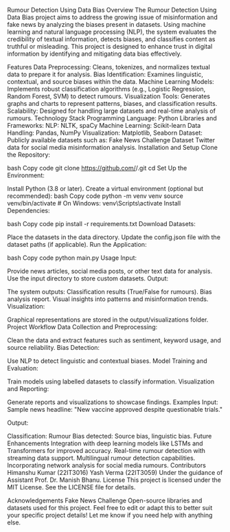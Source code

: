 Rumour Detection Using Data Bias
Overview
The Rumour Detection Using Data Bias project aims to address the growing issue of misinformation and fake news by analyzing the biases present in datasets. Using machine learning and natural language processing (NLP), the system evaluates the credibility of textual information, detects biases, and classifies content as truthful or misleading. This project is designed to enhance trust in digital information by identifying and mitigating data bias effectively.

Features
Data Preprocessing: Cleans, tokenizes, and normalizes textual data to prepare it for analysis.
Bias Identification: Examines linguistic, contextual, and source biases within the data.
Machine Learning Models: Implements robust classification algorithms (e.g., Logistic Regression, Random Forest, SVM) to detect rumours.
Visualization Tools: Generates graphs and charts to represent patterns, biases, and classification results.
Scalability: Designed for handling large datasets and real-time analysis of rumours.
Technology Stack
Programming Language: Python
Libraries and Frameworks:
NLP: NLTK, spaCy
Machine Learning: Scikit-learn
Data Handling: Pandas, NumPy
Visualization: Matplotlib, Seaborn
Dataset: Publicly available datasets such as:
Fake News Challenge Dataset
Twitter data for social media misinformation analysis.
Installation and Setup
Clone the Repository:

bash
Copy code
git clone https://github.com/<your-username>/<repository-name>.git
cd <repository-name>
Set Up the Environment:

Install Python (3.8 or later).
Create a virtual environment (optional but recommended):
bash
Copy code
python -m venv venv
source venv/bin/activate  # On Windows: venv\Scripts\activate
Install Dependencies:

bash
Copy code
pip install -r requirements.txt
Download Datasets:

Place the datasets in the data directory.
Update the config.json file with the dataset paths (if applicable).
Run the Application:

bash
Copy code
python main.py
Usage
Input:

Provide news articles, social media posts, or other text data for analysis.
Use the input directory to store custom datasets.
Output:

The system outputs:
Classification results (True/False for rumours).
Bias analysis report.
Visual insights into patterns and misinformation trends.
Visualization:

Graphical representations are stored in the output/visualizations folder.
Project Workflow
Data Collection and Preprocessing:

Clean the data and extract features such as sentiment, keyword usage, and source reliability.
Bias Detection:

Use NLP to detect linguistic and contextual biases.
Model Training and Evaluation:

Train models using labelled datasets to classify information.
Visualization and Reporting:

Generate reports and visualizations to showcase findings.
Examples
Input:
Sample news headline: "New vaccine approved despite questionable trials."

Output:

Classification: Rumour
Bias detected: Source bias, linguistic bias.
Future Enhancements
Integration with deep learning models like LSTMs and Transformers for improved accuracy.
Real-time rumour detection with streaming data support.
Multilingual rumour detection capabilities.
Incorporating network analysis for social media rumours.
Contributors
Himanshu Kumar (22IT3016)
Yash Verma (22IT3059)
Under the guidance of Assistant Prof. Dr. Manish Bhanu.
License
This project is licensed under the MIT License. See the LICENSE file for details.

Acknowledgements
Fake News Challenge
Open-source libraries and datasets used for this project.
Feel free to edit or adapt this to better suit your specific project details! Let me know if you need help with anything else.
